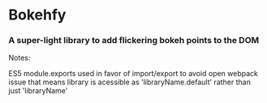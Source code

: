 # Bokehfy 

### A super-light library to add flickering bokeh points to the DOM


Notes:

ES5 module.exports used in favor of import/export to avoid open webpack issue that means library is acessible as 'libraryName.default' rather than just 'libraryName'